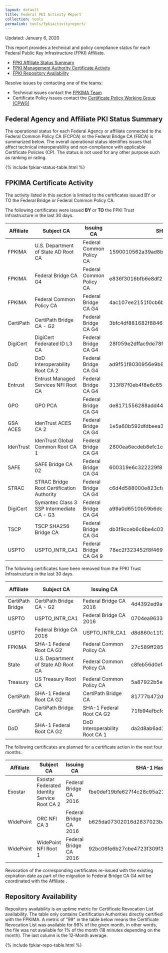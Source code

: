 ```yaml
---
layout: default 
title: Federal PKI Activity Report
collection: tools
permalink: tools/fpkiactivityreport/
---
```


Updated: January 6, 2020

This report provides a technical and policy compliance status for each Federal Public Key Infrastructure (FPKI) Affiliate.

- [FPKI Affiliate Status Summary](#fpki-affiliate-status-summary)
- [FPKI Management Authority Certificate Activity](#fpkima-certificate-activity)
- [FPKI Repository Availability](#repository-availability)

Resolve issues by contacting one of the teams:  

- Technical issues contact the [FPKIMA Team](mailto:fpki-help@gsa.gov) 
- Certificate Policy issues contact the [Certificate Policy Working Group (CPWG)](mailto:fpkipa_cpwg@listserv.gsa.gov)  

## Federal Agency and Affiliate PKI Status Summary
The operational status for each Federal Agency or affiliate connected to the Federal Common Policy CA (FCPCA) or the Federal Bridge CA (FBCA) is summarized below. The overall operational status identifies issues that affect technical interoperability and non-compliance with applicable Certificate Policies (CP). The status is not used for any other purpose such as ranking or rating.

{% include fpkiar-status-table.html %}

## FPKIMA Certificate Activity
The activity listed in this section is limited to the certificates issued BY or TO the Federal Bridge or Federal Common Policy CA.

The following certificates were issued **BY** or **TO** the FPKI Trust Infrastructure in the last 30 days.

| Affiliate | Subject CA | Issuing CA | SHA-1 Hash | Issued Date |
| --------- | ---------- | ---------- | ---------- | ----------- |
| FPKIMA |	U.S. Department of State AD Root CA	| Federal Common Policy CA	|1590010562a39ad8b1455acf76c03737aebf6	|	12/18/2019 |
| FPKIMA |	Federal Bridge CA G4	| Federal Common Policy CA	| e836f3016bfb6e8df274f27fd8a4a5054517b0f1 | 12/12/2019 |
| FPKIMA	| Federal Common Policy CA	| Federal Bridge CA G4	| 4ac107ee2151f0cb6b54ef350759f7bb51a3fca2 | 12/12/2019 |
| CertiPath |	CertiPath Bridge CA - G2	| Federal Bridge CA G4	| 3bfc4df881682f8846bff486d422025aee7494d8 | 12/12/2019 |
| DigiCert	| DigiCert Federated ID L3 CA	| Federal Bridge CA G4	| 28f059e2dffac9de78fb7a1670c082dad2522d3b | 12/16/2019 |
| DoD	| DoD Interoperability Root CA 2	| Federal Bridge CA G4	| ad9f51f8030956e9b85423256911868fd7a370cb	| 12/16/2019 |
| Entrust	| Entrust Managed Services NFI Root CA	| Federal Bridge CA G4	| 313f87f0eb4f8e6c658f5e66f58764282c54fba4 | 12/16/2019 |
| GPO	| GPO PCA	| Federal Bridge CA G4	| de8171556288add44e16d631653c46adab4dcf79 | 12/16/2019 |
| GSA ACES |	IdenTrust ACES CA 2	| Federal Bridge CA G4	| 1e5a60b592dfdbeea3d99a5225abc5e2239b987e | 12/17/2019 |
| IdenTrust	| IdenTrust Global Common Root CA 1	| Federal Bridge CA G4	| 2800ea6ecdeb8efc1cf4c042d712e8622e0cbb1a | 12/17/2019 |
| SAFE	| SAFE Bridge CA 02	| Federal Bridge CA G4	| 600319e6c322229f88e0f434ba96fb0dfd00252e | 12/17/2019 |
| STRAC	| STRAC Bridge Root Certification Authority	| Federal Bridge CA G4	| c6d4d588000e823cfaf2ecf551ebcd3827fd71b6 | 12/17/2019 |
| DigiCert	| Symantec Class 3 SSP Intermediate CA - G3	| Federal Bridge CA G4	| a99a0d6510b59b6dc92270eae1f24fbc21d2dcce | 12/18/2019 |
| TSCP	| TSCP SHA256 Bridge CA	| Federal Bridge CA G4	| db3f9cceb6c6be4c03e0997070d09e7e0e7ee38a | 12/18/2019 |
| USPTO	| USPTO_INTR_CA1	| Federal Bridge CA G4	9| 78ec2f323452f8f46932b8550663d68b6e96af7 | 12/12/2019 |


The following certificates have been removed from the FPKI Trust Infrastructure in the last 30 days.

| Affiliate | Subject CA | Issuing CA | SHA-1 Hash | Expiration Date | Action |
| --------- | ---------- | ---------- | ------ | ------ | ------ |
| CertiPath Bridge	| CertiPath Bridge CA - G2	| Federal Bridge CA 2016	| 4d4392ed9abaa619c97dd4ce668937f5d486f1c9	| 12/15/2019 | Expired |
| USPTO	| USPTO_INTR_CA1	| Federal Bridge CA 2016	| 0704ea9633a45a9a39123bac28be01078c6bfd3a	| 12/15/2019 | Expired |
| USPTO	| Federal Bridge CA 2016	| USPTO_INTR_CA1	| d8d860c11f216ad1fe07e15caf19b3083c83dbba	| 12/19/2019 | Expired |
| FPKIMA	| SHA-1 Federal Root CA G2	| Federal Common Policy CA	| 27c589ff2853bd1949cfa433f36a5e285b2e2c7c	| 12/31/2019 | Expired |
| State	| U.S. Department of State AD Root CA	| Federal Common Policy CA	| c8feb56d0efa3b3b4e2777986304cc19118676a4	| 1/27/2020 | Renewed |
| Treasury	| US Treasury Root CA	| Federal Common Policy CA	| 5a87922b5eaf1d63198a951b2ab6f59b2f16c131	| 8/29/2021 | Renewed |
| CertiPath	| SHA-1 Federal Root CA G2	| CertiPath Bridge CA |	81777b472d6d561d1774d12322f827cab9ff534b	| 12/31/2019 | Expired |
| CertiPath	| CertiPath Bridge CA	| SHA-1 Federal Root CA G2	| 71fb94efbcfc8fffaab00db73e92da36a0e601fa	| 12/29/2019 | Expired |
| DoD	| SHA-1 Federal Root CA G2	| DoD Interoperability Root CA 1	| da2d8ab6ad1a2fe94fbbb8f0e4f887922d2a20bd	| 10/30/2020 | Expired |


The following certificates are planned for a certificate action in the next four months.

| Affiliate | Subject CA | Issuing CA | SHA-1 Hash | Expiration Date | Action |
| --------- | ---------- | ---------- | ---------- | ---------- | -------- |
| Exostar |  Exostar Federated Identity Service Root CA 2 | Federal Bridge CA 2016 | fbe0def19bfe627f4c28c95a211acd7cc3c7afb2 | 4/30/2020 | Re-issue |
| WidePoint | ORC NFI CA 3 | Federal Bridge CA 2016 | b625da07302016d2837023bab94b6e0d76fc2e45 | 7/17/2021 | Revoke due to migration |
| WidePoint	| WidePoint NFI Root 1	| Federal Bridge CA 2016	| 92bc06fe6b27cbe4723f309f34681fc57c8166ce	| 8/6/2022 | Revoke due to migration |

Revocation of the corresponding certificates re-issued with the existing expiration date as part of the migration to Federal Bridge CA G4  will be coordinated with the Affiliate .

## Repository Availability 
Repository availability is an uptime metric for Certificate Revocation List availability. The table only contains Certification Authorities directly certified with the FPKIMA. A metric of "99" in the table below means the Certificate Revocation List was available for 99% of the given month, in other words, the file was not available for 1% of the month (18 minutes depending on the month). The last column is the 12-Month average.

{% include fpkiar-repo-table.html %}
